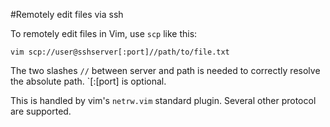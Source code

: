 #Remotely edit files via ssh

To remotely edit files in Vim, use `scp` like this:

    vim scp://user@sshserver[:port]//path/to/file.txt

The two slashes `//` between server and path is needed to correctly resolve the absolute path. `[:[port] is optional.

This is handled by vim's `netrw.vim` standard plugin. Several other protocol are supported.
